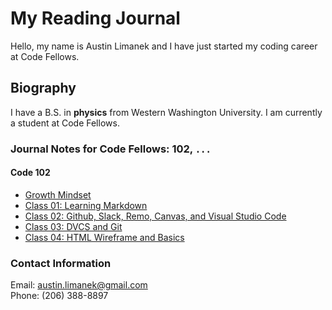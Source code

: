 # My Reading Journal

Hello, my name is Austin Limanek and I have just started my coding career at Code Fellows.

## Biography

I have a B.S. in **physics** from Western Washington University. I am currently a student at Code Fellows.

### Journal Notes for Code Fellows: 102, `...`

#### Code 102

- [Growth Mindset](growth.md)
- [Class 01: Learning Markdown](class01.md)
- [Class 02: Github, Slack, Remo, Canvas, and Visual Studio Code](class02.md)
- [Class 03: DVCS and Git](class03.md)
- [Class 04: HTML Wireframe and Basics](class04.md)

### Contact Information

Email: austin.limanek@gmail.com  
Phone: (206) 388-8897
